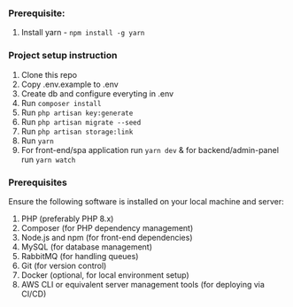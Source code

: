 ### Prerequisite:

1. Install yarn - `npm install -g yarn`


### Project setup instruction

1. Clone this repo
2. Copy .env.example to .env
3. Create db and configure everyting in .env
4. Run `composer install`
5. Run `php artisan key:generate`
6. Run `php artisan migrate --seed`
7. Run `php artisan storage:link`
8. Run `yarn`
9. For front-end/spa application run `yarn dev` & for backend/admin-panel run `yarn watch`

### Prerequisites
Ensure the following software is installed on your local machine and server:

1. PHP (preferably PHP 8.x)
2. Composer (for PHP dependency management)
3. Node.js and npm (for front-end dependencies)
4. MySQL (for database management)
5. RabbitMQ (for handling queues)
6. Git (for version control)
7. Docker (optional, for local environment setup)
8. AWS CLI or equivalent server management tools (for deploying via CI/CD)
